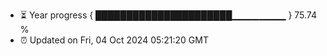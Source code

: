 - ⏳ Year progress { ██████████████████████▁▁▁▁▁▁▁▁ } 75.74 %
- ⏰ Updated on Fri, 04 Oct 2024 05:21:20 GMT

